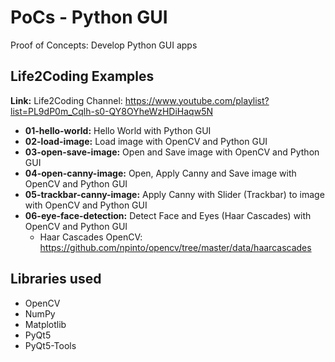 # PoCs - Python GUI

Proof of Concepts: Develop Python GUI apps

## Life2Coding Examples

**Link:** Life2Coding
Channel: <https://www.youtube.com/playlist?list=PL9dP0m_Cqlh-s0-QY8OYheWzHDiHaqw5N>

* **01-hello-world:** Hello World with Python GUI
* **02-load-image:** Load image with OpenCV and Python GUI
* **03-open-save-image:** Open and Save image with OpenCV and Python GUI
* **04-open-canny-image:** Open, Apply Canny and Save image with OpenCV and Python GUI
* **05-trackbar-canny-image:** Apply Canny with Slider (Trackbar) to image with OpenCV and Python GUI
* **06-eye-face-detection:** Detect Face and Eyes (Haar Cascades) with OpenCV and Python GUI
  * Haar Cascades OpenCV: <https://github.com/npinto/opencv/tree/master/data/haarcascades>

## Libraries used

* OpenCV
* NumPy
* Matplotlib
* PyQt5
* PyQt5-Tools
